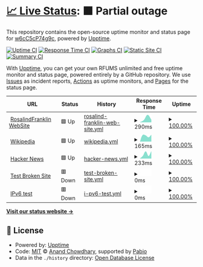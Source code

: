 # [📈 Live Status](https://w6cC5cP74g9c.github.io/up): <!--live status--> **🟧 Partial outage**

This repository contains the open-source uptime monitor and status page for [w6cC5cP74g9c](https://w6cC5cP74g9c.github.io/up), powered by [Upptime](https://github.com/upptime/upptime).

[![Uptime CI](https://github.com/w6cC5cP74g9c/up/workflows/Uptime%20CI/badge.svg)](https://github.com/w6cC5cP74g9c/up/actions?query=workflow%3A%22Uptime+CI%22)
[![Response Time CI](https://github.com/w6cC5cP74g9c/up/workflows/Response%20Time%20CI/badge.svg)](https://github.com/w6cC5cP74g9c/up/actions?query=workflow%3A%22Response+Time+CI%22)
[![Graphs CI](https://github.com/w6cC5cP74g9c/up/workflows/Graphs%20CI/badge.svg)](https://github.com/w6cC5cP74g9c/up/actions?query=workflow%3A%22Graphs+CI%22)
[![Static Site CI](https://github.com/w6cC5cP74g9c/up/workflows/Static%20Site%20CI/badge.svg)](https://github.com/w6cC5cP74g9c/up/actions?query=workflow%3A%22Static+Site+CI%22)
[![Summary CI](https://github.com/w6cC5cP74g9c/up/workflows/Summary%20CI/badge.svg)](https://github.com/w6cC5cP74g9c/up/actions?query=workflow%3A%22Summary+CI%22)

With [Upptime](https://upptime.js.org), you can get your own RFUMS unlimited and free uptime monitor and status page, powered entirely by a GitHub repository. We use [Issues](https://github.com/w6cC5cP74g9c/up/issues) as incident reports, [Actions](https://github.com/w6cC5cP74g9c/up/actions) as uptime monitors, and [Pages](https://w6cC5cP74g9c.github.io/up) for the status page.

<!--start: status pages-->
<!-- This summary is generated by Upptime (https://github.com/upptime/upptime) -->
<!-- Do not edit this manually, your changes will be overwritten -->
<!-- prettier-ignore -->
| URL | Status | History | Response Time | Uptime |
| --- | ------ | ------- | ------------- | ------ |
| <img alt="" src="https://icons.duckduckgo.com/ip3/www.rosalindfranklin.edu.ico" height="13"> [RosalindFranklin WebSite](https://www.rosalindfranklin.edu) | 🟩 Up | [rosalind-franklin-web-site.yml](https://github.com/w6cC5cP74g9c/up/commits/HEAD/history/rosalind-franklin-web-site.yml) | <details><summary><img alt="Response time graph" src="./graphs/rosalind-franklin-web-site/response-time-week.png" height="20"> 290ms</summary><br><a href="https://w6cC5cP74g9c.github.io/up/history/rosalind-franklin-web-site"><img alt="Response time 290" src="https://img.shields.io/endpoint?url=https%3A%2F%2Fraw.githubusercontent.com%2Fw6cC5cP74g9c%2Fup%2FHEAD%2Fapi%2Frosalind-franklin-web-site%2Fresponse-time.json"></a><br><a href="https://w6cC5cP74g9c.github.io/up/history/rosalind-franklin-web-site"><img alt="24-hour response time 290" src="https://img.shields.io/endpoint?url=https%3A%2F%2Fraw.githubusercontent.com%2Fw6cC5cP74g9c%2Fup%2FHEAD%2Fapi%2Frosalind-franklin-web-site%2Fresponse-time-day.json"></a><br><a href="https://w6cC5cP74g9c.github.io/up/history/rosalind-franklin-web-site"><img alt="7-day response time 290" src="https://img.shields.io/endpoint?url=https%3A%2F%2Fraw.githubusercontent.com%2Fw6cC5cP74g9c%2Fup%2FHEAD%2Fapi%2Frosalind-franklin-web-site%2Fresponse-time-week.json"></a><br><a href="https://w6cC5cP74g9c.github.io/up/history/rosalind-franklin-web-site"><img alt="30-day response time 290" src="https://img.shields.io/endpoint?url=https%3A%2F%2Fraw.githubusercontent.com%2Fw6cC5cP74g9c%2Fup%2FHEAD%2Fapi%2Frosalind-franklin-web-site%2Fresponse-time-month.json"></a><br><a href="https://w6cC5cP74g9c.github.io/up/history/rosalind-franklin-web-site"><img alt="1-year response time 290" src="https://img.shields.io/endpoint?url=https%3A%2F%2Fraw.githubusercontent.com%2Fw6cC5cP74g9c%2Fup%2FHEAD%2Fapi%2Frosalind-franklin-web-site%2Fresponse-time-year.json"></a></details> | <details><summary><a href="https://w6cC5cP74g9c.github.io/up/history/rosalind-franklin-web-site">100.00%</a></summary><a href="https://w6cC5cP74g9c.github.io/up/history/rosalind-franklin-web-site"><img alt="All-time uptime 100.00%" src="https://img.shields.io/endpoint?url=https%3A%2F%2Fraw.githubusercontent.com%2Fw6cC5cP74g9c%2Fup%2FHEAD%2Fapi%2Frosalind-franklin-web-site%2Fuptime.json"></a><br><a href="https://w6cC5cP74g9c.github.io/up/history/rosalind-franklin-web-site"><img alt="24-hour uptime 100.00%" src="https://img.shields.io/endpoint?url=https%3A%2F%2Fraw.githubusercontent.com%2Fw6cC5cP74g9c%2Fup%2FHEAD%2Fapi%2Frosalind-franklin-web-site%2Fuptime-day.json"></a><br><a href="https://w6cC5cP74g9c.github.io/up/history/rosalind-franklin-web-site"><img alt="7-day uptime 100.00%" src="https://img.shields.io/endpoint?url=https%3A%2F%2Fraw.githubusercontent.com%2Fw6cC5cP74g9c%2Fup%2FHEAD%2Fapi%2Frosalind-franklin-web-site%2Fuptime-week.json"></a><br><a href="https://w6cC5cP74g9c.github.io/up/history/rosalind-franklin-web-site"><img alt="30-day uptime 100.00%" src="https://img.shields.io/endpoint?url=https%3A%2F%2Fraw.githubusercontent.com%2Fw6cC5cP74g9c%2Fup%2FHEAD%2Fapi%2Frosalind-franklin-web-site%2Fuptime-month.json"></a><br><a href="https://w6cC5cP74g9c.github.io/up/history/rosalind-franklin-web-site"><img alt="1-year uptime 100.00%" src="https://img.shields.io/endpoint?url=https%3A%2F%2Fraw.githubusercontent.com%2Fw6cC5cP74g9c%2Fup%2FHEAD%2Fapi%2Frosalind-franklin-web-site%2Fuptime-year.json"></a></details>
| <img alt="" src="https://icons.duckduckgo.com/ip3/en.wikipedia.org.ico" height="13"> [Wikipedia](https://en.wikipedia.org) | 🟩 Up | [wikipedia.yml](https://github.com/w6cC5cP74g9c/up/commits/HEAD/history/wikipedia.yml) | <details><summary><img alt="Response time graph" src="./graphs/wikipedia/response-time-week.png" height="20"> 165ms</summary><br><a href="https://w6cC5cP74g9c.github.io/up/history/wikipedia"><img alt="Response time 165" src="https://img.shields.io/endpoint?url=https%3A%2F%2Fraw.githubusercontent.com%2Fw6cC5cP74g9c%2Fup%2FHEAD%2Fapi%2Fwikipedia%2Fresponse-time.json"></a><br><a href="https://w6cC5cP74g9c.github.io/up/history/wikipedia"><img alt="24-hour response time 165" src="https://img.shields.io/endpoint?url=https%3A%2F%2Fraw.githubusercontent.com%2Fw6cC5cP74g9c%2Fup%2FHEAD%2Fapi%2Fwikipedia%2Fresponse-time-day.json"></a><br><a href="https://w6cC5cP74g9c.github.io/up/history/wikipedia"><img alt="7-day response time 165" src="https://img.shields.io/endpoint?url=https%3A%2F%2Fraw.githubusercontent.com%2Fw6cC5cP74g9c%2Fup%2FHEAD%2Fapi%2Fwikipedia%2Fresponse-time-week.json"></a><br><a href="https://w6cC5cP74g9c.github.io/up/history/wikipedia"><img alt="30-day response time 165" src="https://img.shields.io/endpoint?url=https%3A%2F%2Fraw.githubusercontent.com%2Fw6cC5cP74g9c%2Fup%2FHEAD%2Fapi%2Fwikipedia%2Fresponse-time-month.json"></a><br><a href="https://w6cC5cP74g9c.github.io/up/history/wikipedia"><img alt="1-year response time 165" src="https://img.shields.io/endpoint?url=https%3A%2F%2Fraw.githubusercontent.com%2Fw6cC5cP74g9c%2Fup%2FHEAD%2Fapi%2Fwikipedia%2Fresponse-time-year.json"></a></details> | <details><summary><a href="https://w6cC5cP74g9c.github.io/up/history/wikipedia">100.00%</a></summary><a href="https://w6cC5cP74g9c.github.io/up/history/wikipedia"><img alt="All-time uptime 100.00%" src="https://img.shields.io/endpoint?url=https%3A%2F%2Fraw.githubusercontent.com%2Fw6cC5cP74g9c%2Fup%2FHEAD%2Fapi%2Fwikipedia%2Fuptime.json"></a><br><a href="https://w6cC5cP74g9c.github.io/up/history/wikipedia"><img alt="24-hour uptime 100.00%" src="https://img.shields.io/endpoint?url=https%3A%2F%2Fraw.githubusercontent.com%2Fw6cC5cP74g9c%2Fup%2FHEAD%2Fapi%2Fwikipedia%2Fuptime-day.json"></a><br><a href="https://w6cC5cP74g9c.github.io/up/history/wikipedia"><img alt="7-day uptime 100.00%" src="https://img.shields.io/endpoint?url=https%3A%2F%2Fraw.githubusercontent.com%2Fw6cC5cP74g9c%2Fup%2FHEAD%2Fapi%2Fwikipedia%2Fuptime-week.json"></a><br><a href="https://w6cC5cP74g9c.github.io/up/history/wikipedia"><img alt="30-day uptime 100.00%" src="https://img.shields.io/endpoint?url=https%3A%2F%2Fraw.githubusercontent.com%2Fw6cC5cP74g9c%2Fup%2FHEAD%2Fapi%2Fwikipedia%2Fuptime-month.json"></a><br><a href="https://w6cC5cP74g9c.github.io/up/history/wikipedia"><img alt="1-year uptime 100.00%" src="https://img.shields.io/endpoint?url=https%3A%2F%2Fraw.githubusercontent.com%2Fw6cC5cP74g9c%2Fup%2FHEAD%2Fapi%2Fwikipedia%2Fuptime-year.json"></a></details>
| <img alt="" src="https://icons.duckduckgo.com/ip3/news.ycombinator.com.ico" height="13"> [Hacker News](https://news.ycombinator.com) | 🟩 Up | [hacker-news.yml](https://github.com/w6cC5cP74g9c/up/commits/HEAD/history/hacker-news.yml) | <details><summary><img alt="Response time graph" src="./graphs/hacker-news/response-time-week.png" height="20"> 233ms</summary><br><a href="https://w6cC5cP74g9c.github.io/up/history/hacker-news"><img alt="Response time 233" src="https://img.shields.io/endpoint?url=https%3A%2F%2Fraw.githubusercontent.com%2Fw6cC5cP74g9c%2Fup%2FHEAD%2Fapi%2Fhacker-news%2Fresponse-time.json"></a><br><a href="https://w6cC5cP74g9c.github.io/up/history/hacker-news"><img alt="24-hour response time 233" src="https://img.shields.io/endpoint?url=https%3A%2F%2Fraw.githubusercontent.com%2Fw6cC5cP74g9c%2Fup%2FHEAD%2Fapi%2Fhacker-news%2Fresponse-time-day.json"></a><br><a href="https://w6cC5cP74g9c.github.io/up/history/hacker-news"><img alt="7-day response time 233" src="https://img.shields.io/endpoint?url=https%3A%2F%2Fraw.githubusercontent.com%2Fw6cC5cP74g9c%2Fup%2FHEAD%2Fapi%2Fhacker-news%2Fresponse-time-week.json"></a><br><a href="https://w6cC5cP74g9c.github.io/up/history/hacker-news"><img alt="30-day response time 233" src="https://img.shields.io/endpoint?url=https%3A%2F%2Fraw.githubusercontent.com%2Fw6cC5cP74g9c%2Fup%2FHEAD%2Fapi%2Fhacker-news%2Fresponse-time-month.json"></a><br><a href="https://w6cC5cP74g9c.github.io/up/history/hacker-news"><img alt="1-year response time 233" src="https://img.shields.io/endpoint?url=https%3A%2F%2Fraw.githubusercontent.com%2Fw6cC5cP74g9c%2Fup%2FHEAD%2Fapi%2Fhacker-news%2Fresponse-time-year.json"></a></details> | <details><summary><a href="https://w6cC5cP74g9c.github.io/up/history/hacker-news">100.00%</a></summary><a href="https://w6cC5cP74g9c.github.io/up/history/hacker-news"><img alt="All-time uptime 100.00%" src="https://img.shields.io/endpoint?url=https%3A%2F%2Fraw.githubusercontent.com%2Fw6cC5cP74g9c%2Fup%2FHEAD%2Fapi%2Fhacker-news%2Fuptime.json"></a><br><a href="https://w6cC5cP74g9c.github.io/up/history/hacker-news"><img alt="24-hour uptime 100.00%" src="https://img.shields.io/endpoint?url=https%3A%2F%2Fraw.githubusercontent.com%2Fw6cC5cP74g9c%2Fup%2FHEAD%2Fapi%2Fhacker-news%2Fuptime-day.json"></a><br><a href="https://w6cC5cP74g9c.github.io/up/history/hacker-news"><img alt="7-day uptime 100.00%" src="https://img.shields.io/endpoint?url=https%3A%2F%2Fraw.githubusercontent.com%2Fw6cC5cP74g9c%2Fup%2FHEAD%2Fapi%2Fhacker-news%2Fuptime-week.json"></a><br><a href="https://w6cC5cP74g9c.github.io/up/history/hacker-news"><img alt="30-day uptime 100.00%" src="https://img.shields.io/endpoint?url=https%3A%2F%2Fraw.githubusercontent.com%2Fw6cC5cP74g9c%2Fup%2FHEAD%2Fapi%2Fhacker-news%2Fuptime-month.json"></a><br><a href="https://w6cC5cP74g9c.github.io/up/history/hacker-news"><img alt="1-year uptime 100.00%" src="https://img.shields.io/endpoint?url=https%3A%2F%2Fraw.githubusercontent.com%2Fw6cC5cP74g9c%2Fup%2FHEAD%2Fapi%2Fhacker-news%2Fuptime-year.json"></a></details>
| <img alt="" src="https://icons.duckduckgo.com/ip3/thissitedoesnotexist.koj.co.ico" height="13"> [Test Broken Site](https://thissitedoesnotexist.koj.co) | 🟥 Down | [test-broken-site.yml](https://github.com/w6cC5cP74g9c/up/commits/HEAD/history/test-broken-site.yml) | <details><summary><img alt="Response time graph" src="./graphs/test-broken-site/response-time-week.png" height="20"> 0ms</summary><br><a href="https://w6cC5cP74g9c.github.io/up/history/test-broken-site"><img alt="Response time 0" src="https://img.shields.io/endpoint?url=https%3A%2F%2Fraw.githubusercontent.com%2Fw6cC5cP74g9c%2Fup%2FHEAD%2Fapi%2Ftest-broken-site%2Fresponse-time.json"></a><br><a href="https://w6cC5cP74g9c.github.io/up/history/test-broken-site"><img alt="24-hour response time 0" src="https://img.shields.io/endpoint?url=https%3A%2F%2Fraw.githubusercontent.com%2Fw6cC5cP74g9c%2Fup%2FHEAD%2Fapi%2Ftest-broken-site%2Fresponse-time-day.json"></a><br><a href="https://w6cC5cP74g9c.github.io/up/history/test-broken-site"><img alt="7-day response time 0" src="https://img.shields.io/endpoint?url=https%3A%2F%2Fraw.githubusercontent.com%2Fw6cC5cP74g9c%2Fup%2FHEAD%2Fapi%2Ftest-broken-site%2Fresponse-time-week.json"></a><br><a href="https://w6cC5cP74g9c.github.io/up/history/test-broken-site"><img alt="30-day response time 0" src="https://img.shields.io/endpoint?url=https%3A%2F%2Fraw.githubusercontent.com%2Fw6cC5cP74g9c%2Fup%2FHEAD%2Fapi%2Ftest-broken-site%2Fresponse-time-month.json"></a><br><a href="https://w6cC5cP74g9c.github.io/up/history/test-broken-site"><img alt="1-year response time 0" src="https://img.shields.io/endpoint?url=https%3A%2F%2Fraw.githubusercontent.com%2Fw6cC5cP74g9c%2Fup%2FHEAD%2Fapi%2Ftest-broken-site%2Fresponse-time-year.json"></a></details> | <details><summary><a href="https://w6cC5cP74g9c.github.io/up/history/test-broken-site">100.00%</a></summary><a href="https://w6cC5cP74g9c.github.io/up/history/test-broken-site"><img alt="All-time uptime 100.00%" src="https://img.shields.io/endpoint?url=https%3A%2F%2Fraw.githubusercontent.com%2Fw6cC5cP74g9c%2Fup%2FHEAD%2Fapi%2Ftest-broken-site%2Fuptime.json"></a><br><a href="https://w6cC5cP74g9c.github.io/up/history/test-broken-site"><img alt="24-hour uptime 100.00%" src="https://img.shields.io/endpoint?url=https%3A%2F%2Fraw.githubusercontent.com%2Fw6cC5cP74g9c%2Fup%2FHEAD%2Fapi%2Ftest-broken-site%2Fuptime-day.json"></a><br><a href="https://w6cC5cP74g9c.github.io/up/history/test-broken-site"><img alt="7-day uptime 100.00%" src="https://img.shields.io/endpoint?url=https%3A%2F%2Fraw.githubusercontent.com%2Fw6cC5cP74g9c%2Fup%2FHEAD%2Fapi%2Ftest-broken-site%2Fuptime-week.json"></a><br><a href="https://w6cC5cP74g9c.github.io/up/history/test-broken-site"><img alt="30-day uptime 100.00%" src="https://img.shields.io/endpoint?url=https%3A%2F%2Fraw.githubusercontent.com%2Fw6cC5cP74g9c%2Fup%2FHEAD%2Fapi%2Ftest-broken-site%2Fuptime-month.json"></a><br><a href="https://w6cC5cP74g9c.github.io/up/history/test-broken-site"><img alt="1-year uptime 100.00%" src="https://img.shields.io/endpoint?url=https%3A%2F%2Fraw.githubusercontent.com%2Fw6cC5cP74g9c%2Fup%2FHEAD%2Fapi%2Ftest-broken-site%2Fuptime-year.json"></a></details>
| <img alt="" src="https://icons.duckduckgo.com/ip3/null.ico" height="13"> [IPv6 test](forwardemail.net) | 🟥 Down | [i-pv6-test.yml](https://github.com/w6cC5cP74g9c/up/commits/HEAD/history/i-pv6-test.yml) | <details><summary><img alt="Response time graph" src="./graphs/i-pv6-test/response-time-week.png" height="20"> 0ms</summary><br><a href="https://w6cC5cP74g9c.github.io/up/history/i-pv6-test"><img alt="Response time 0" src="https://img.shields.io/endpoint?url=https%3A%2F%2Fraw.githubusercontent.com%2Fw6cC5cP74g9c%2Fup%2FHEAD%2Fapi%2Fi-pv6-test%2Fresponse-time.json"></a><br><a href="https://w6cC5cP74g9c.github.io/up/history/i-pv6-test"><img alt="24-hour response time 0" src="https://img.shields.io/endpoint?url=https%3A%2F%2Fraw.githubusercontent.com%2Fw6cC5cP74g9c%2Fup%2FHEAD%2Fapi%2Fi-pv6-test%2Fresponse-time-day.json"></a><br><a href="https://w6cC5cP74g9c.github.io/up/history/i-pv6-test"><img alt="7-day response time 0" src="https://img.shields.io/endpoint?url=https%3A%2F%2Fraw.githubusercontent.com%2Fw6cC5cP74g9c%2Fup%2FHEAD%2Fapi%2Fi-pv6-test%2Fresponse-time-week.json"></a><br><a href="https://w6cC5cP74g9c.github.io/up/history/i-pv6-test"><img alt="30-day response time 0" src="https://img.shields.io/endpoint?url=https%3A%2F%2Fraw.githubusercontent.com%2Fw6cC5cP74g9c%2Fup%2FHEAD%2Fapi%2Fi-pv6-test%2Fresponse-time-month.json"></a><br><a href="https://w6cC5cP74g9c.github.io/up/history/i-pv6-test"><img alt="1-year response time 0" src="https://img.shields.io/endpoint?url=https%3A%2F%2Fraw.githubusercontent.com%2Fw6cC5cP74g9c%2Fup%2FHEAD%2Fapi%2Fi-pv6-test%2Fresponse-time-year.json"></a></details> | <details><summary><a href="https://w6cC5cP74g9c.github.io/up/history/i-pv6-test">100.00%</a></summary><a href="https://w6cC5cP74g9c.github.io/up/history/i-pv6-test"><img alt="All-time uptime 100.00%" src="https://img.shields.io/endpoint?url=https%3A%2F%2Fraw.githubusercontent.com%2Fw6cC5cP74g9c%2Fup%2FHEAD%2Fapi%2Fi-pv6-test%2Fuptime.json"></a><br><a href="https://w6cC5cP74g9c.github.io/up/history/i-pv6-test"><img alt="24-hour uptime 100.00%" src="https://img.shields.io/endpoint?url=https%3A%2F%2Fraw.githubusercontent.com%2Fw6cC5cP74g9c%2Fup%2FHEAD%2Fapi%2Fi-pv6-test%2Fuptime-day.json"></a><br><a href="https://w6cC5cP74g9c.github.io/up/history/i-pv6-test"><img alt="7-day uptime 100.00%" src="https://img.shields.io/endpoint?url=https%3A%2F%2Fraw.githubusercontent.com%2Fw6cC5cP74g9c%2Fup%2FHEAD%2Fapi%2Fi-pv6-test%2Fuptime-week.json"></a><br><a href="https://w6cC5cP74g9c.github.io/up/history/i-pv6-test"><img alt="30-day uptime 100.00%" src="https://img.shields.io/endpoint?url=https%3A%2F%2Fraw.githubusercontent.com%2Fw6cC5cP74g9c%2Fup%2FHEAD%2Fapi%2Fi-pv6-test%2Fuptime-month.json"></a><br><a href="https://w6cC5cP74g9c.github.io/up/history/i-pv6-test"><img alt="1-year uptime 100.00%" src="https://img.shields.io/endpoint?url=https%3A%2F%2Fraw.githubusercontent.com%2Fw6cC5cP74g9c%2Fup%2FHEAD%2Fapi%2Fi-pv6-test%2Fuptime-year.json"></a></details>

<!--end: status pages-->

[**Visit our status website →**](https://w6cC5cP74g9c.github.io/up)

## 📄 License

- Powered by: [Upptime](https://github.com/upptime/upptime)
- Code: [MIT](./LICENSE) © [Anand Chowdhary](https://anandchowdhary.com), supported by [Pabio](https://pabio.com)
- Data in the `./history` directory: [Open Database License](https://opendatacommons.org/licenses/odbl/1-0/)
